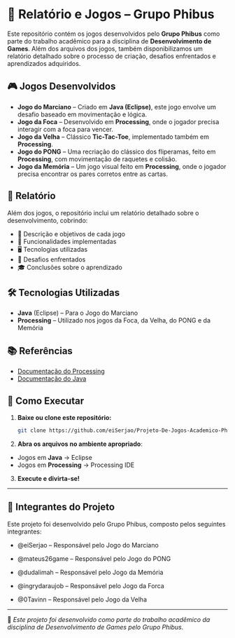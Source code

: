 # 📜 Relatório e Jogos – Grupo Phibus  

Este repositório contém os jogos desenvolvidos pelo **Grupo Phibus** como parte do trabalho acadêmico para a disciplina de **Desenvolvimento de Games**. Além dos arquivos dos jogos, também disponibilizamos um relatório detalhado sobre o processo de criação, desafios enfrentados e aprendizados adquiridos.  

## 🎮 Jogos Desenvolvidos  

- **Jogo do Marciano** – Criado em **Java (Eclipse)**, este jogo envolve um desafio baseado em movimentação e lógica.  
- **Jogo da Foca** – Desenvolvido em **Processing**, onde o jogador precisa interagir com a foca para vencer.  
- **Jogo da Velha** – Clássico **Tic-Tac-Toe**, implementado também em **Processing**.  
- **Jogo do PONG** – Uma recriação do clássico dos fliperamas, feito em **Processing**, com movimentação de raquetes e colisão.  
- **Jogo da Memória** – Um jogo visual feito em **Processing**, onde o jogador precisa encontrar os pares corretos entre as cartas.

## 📄 Relatório  

Além dos jogos, o repositório inclui um relatório detalhado sobre o desenvolvimento, cobrindo:  

- 📌 Descrição e objetivos de cada jogo  
- 🔧 Funcionalidades implementadas  
- 🖥️ Tecnologias utilizadas  
- 🚧 Desafios enfrentados  
- 🎓 Conclusões sobre o aprendizado  

## 🛠 Tecnologias Utilizadas  

- **Java** (Eclipse) – Para o Jogo do Marciano  
- **Processing** – Utilizado nos jogos da Foca, da Velha, do PONG e da Memória

## 📚 Referências  

- [Documentação do Processing](https://processing.org/reference)  
- [Documentação do Java](https://docs.oracle.com/en/java/)  

## 🚀 Como Executar  

1. **Baixe ou clone este repositório:**  
   ```sh
   git clone https://github.com/eiSerjao/Projeto-De-Jogos-Academico-Phibus-main
   ```
2. **Abra os arquivos no ambiente apropriado**:
  - Jogos em **Java** → Eclipse
  - Jogos em **Processing** → Processing IDE

3. **Execute e divirta-se!**
---
## 👥 Integrantes do Projeto
Este projeto foi desenvolvido pelo Grupo Phibus, composto pelos seguintes integrantes:

- @eiSerjao – Responsável pelo Jogo do Marciano

- @mateus26game – Responsável pelo Jogo do PONG

- @dudalimah – Responsável pelo Jogo da Memória

- @ingrydaraujob – Responsável pelo Jogo da Forca

- @0Tavinn – Responsável pelo Jogo da Velha
---
📌 *Este projeto foi desenvolvido como parte do trabalho acadêmico da disciplina de Desenvolvimento de Games pelo Grupo Phibus.*
